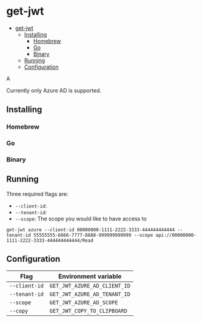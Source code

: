 # get-jwt

- [get-jwt](#get-jwt)
  - [Installing](#installing)
    - [Homebrew](#homebrew)
    - [Go](#go)
    - [Binary](#binary)
  - [Running](#running)
  - [Configuration](#configuration)

A 

Currently only Azure AD is supported.

## Installing

### Homebrew

### Go

### Binary

## Running

Three required flags are:
  - `--client-id`: 
  - `--tenant-id`:
  - `--scope`: The scope you would like to have access to

```
get-jwt azure --client-id 00000000-1111-2222-3333-444444444444 --tenant-id 55555555-6666-7777-8888-999999999999 --scope api://00000000-1111-2222-3333-444444444444/Read
```

## Configuration

| Flag          | Environment variable         |
| ------------- | ---------------------------- |
| `--client-id` | `GET_JWT_AZURE_AD_CLIENT_ID` |
| `--tenant-id` | `GET_JWT_AZURE_AD_TENANT_ID` |
| `--scope`     | `GET_JWT_AZURE_AD_SCOPE`     |
| `--copy`      | `GET_JWT_COPY_TO_CLIPBOARD`  |
